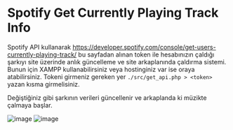 # Spotify Get Currently Playing Track Info

Spotify API kullanarak https://developer.spotify.com/console/get-users-currently-playing-track/ bu sayfadan alınan token ile hesabınızın çaldığı şarkıyı site üzerinde anlık güncelleme ve site arkaplanında çaldırma sistemi.
Bunun için XAMPP kullanabilirsiniz veya hostinginiz var ise oraya atabilirsiniz. Tokeni girmeniz gereken yer ```./src/get_api.php > <token>``` yazan kısma girmelisiniz.

Değiştiğiniz gibi şarkının verileri güncellenir ve arkaplanda ki müzikte çalmaya başlar.

![image](https://user-images.githubusercontent.com/77089894/207062834-f97c3699-474a-4960-8015-9f578dcef94e.png)
![image](https://user-images.githubusercontent.com/77089894/207063319-4ea62010-3336-4794-b458-687bf5df193e.png)
